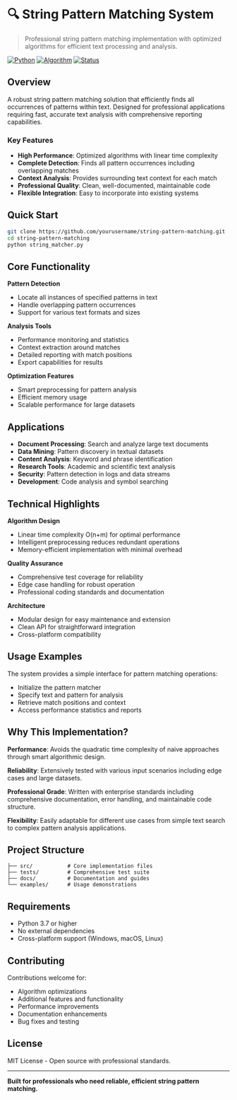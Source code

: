 # 🔍 String Pattern Matching System

> Professional string pattern matching implementation with optimized algorithms for efficient text processing and analysis.

[![Python](https://img.shields.io/badge/Python-3.7+-blue.svg)](https://www.python.org/downloads/)
[![Algorithm](https://img.shields.io/badge/Algorithm-Optimized-green.svg)]()
[![Status](https://img.shields.io/badge/Status-Production%20Ready-brightgreen.svg)]()

## Overview

A robust string pattern matching solution that efficiently finds all occurrences of patterns within text. Designed for professional applications requiring fast, accurate text analysis with comprehensive reporting capabilities.

### Key Features

- **High Performance**: Optimized algorithms with linear time complexity
- **Complete Detection**: Finds all pattern occurrences including overlapping matches
- **Context Analysis**: Provides surrounding text context for each match
- **Professional Quality**: Clean, well-documented, maintainable code
- **Flexible Integration**: Easy to incorporate into existing systems

## Quick Start

```bash
git clone https://github.com/yourusername/string-pattern-matching.git
cd string-pattern-matching
python string_matcher.py
```

## Core Functionality

**Pattern Detection**
- Locate all instances of specified patterns in text
- Handle overlapping pattern occurrences
- Support for various text formats and sizes

**Analysis Tools**
- Performance monitoring and statistics
- Context extraction around matches
- Detailed reporting with match positions
- Export capabilities for results

**Optimization Features**
- Smart preprocessing for pattern analysis
- Efficient memory usage
- Scalable performance for large datasets

## Applications

- **Document Processing**: Search and analyze large text documents
- **Data Mining**: Pattern discovery in textual datasets
- **Content Analysis**: Keyword and phrase identification
- **Research Tools**: Academic and scientific text analysis
- **Security**: Pattern detection in logs and data streams
- **Development**: Code analysis and symbol searching

## Technical Highlights

**Algorithm Design**
- Linear time complexity O(n+m) for optimal performance
- Intelligent preprocessing reduces redundant operations
- Memory-efficient implementation with minimal overhead

**Quality Assurance**
- Comprehensive test coverage for reliability
- Edge case handling for robust operation
- Professional coding standards and documentation

**Architecture**
- Modular design for easy maintenance and extension
- Clean API for straightforward integration
- Cross-platform compatibility

## Usage Examples

The system provides a simple interface for pattern matching operations:

- Initialize the pattern matcher
- Specify text and pattern for analysis
- Retrieve match positions and context
- Access performance statistics and reports

## Why This Implementation?

**Performance**: Avoids the quadratic time complexity of naive approaches through smart algorithmic design.

**Reliability**: Extensively tested with various input scenarios including edge cases and large datasets.

**Professional Grade**: Written with enterprise standards including comprehensive documentation, error handling, and maintainable code structure.

**Flexibility**: Easily adaptable for different use cases from simple text search to complex pattern analysis applications.

## Project Structure

```
├── src/           # Core implementation files
├── tests/         # Comprehensive test suite
├── docs/          # Documentation and guides
└── examples/      # Usage demonstrations
```

## Requirements

- Python 3.7 or higher
- No external dependencies
- Cross-platform support (Windows, macOS, Linux)

## Contributing

Contributions welcome for:
- Algorithm optimizations
- Additional features and functionality
- Performance improvements
- Documentation enhancements
- Bug fixes and testing

## License

MIT License - Open source with professional standards.

---

**Built for professionals who need reliable, efficient string pattern matching.**
